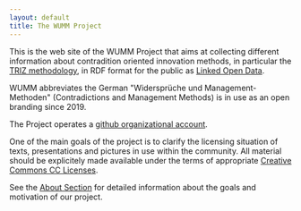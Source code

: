 ```yaml
---
layout: default
title: The WUMM Project
---
```


This is the web site of the WUMM Project that aims at collecting different
information about contradition oriented innovation methods, in particular the
[TRIZ methodology](https://en.wikipedia.org/wiki/TRIZ), in RDF format for the
public as [Linked Open Data](http://lod-cloud.net/).

WUMM abbreviates the German "Widersprüche und Management-Methoden"
(Contradictions and Management Methods) is in use as an open branding since
2019.

The Project operates a [github organizational
account](https://github.com/wumm-project).

One of the main goals of the project is to clarify the licensing situation of
texts, presentations and pictures in use within the community. All material
should be explicitely made available under the terms of appropriate [Creative
Commons CC Licenses](http://creativecommons.org).

See the [About Section](About "wikilink") for detailed information about the
goals and motivation of our project.
